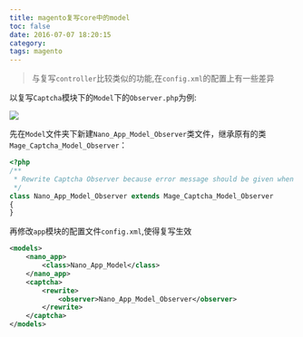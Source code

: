 ```yaml
---
title: magento复写core中的model
toc: false
date: 2016-07-07 18:20:15
category:
tags: magento
---
```


>与复写`controller`比较类似的功能,在`config.xml`的配置上有一些差异

以复写`Captcha`模块下的`Model`下的`Observer.php`为例:

![](http://o9xbyqajf.bkt.clouddn.com/images/1468163564079.png)



<!--more-->

先在`Model`文件夹下新建`Nano_App_Model_Observer`类文件，继承原有的类`Mage_Captcha_Model_Observer`：

``` php app/code/local/Nano/App/Model/Observer.php
<?php
/**
 * Rewrite Captcha Observer because error message should be given when captcha is not correct
 */
class Nano_App_Model_Observer extends Mage_Captcha_Model_Observer
{
}
```

再修改`app`模块的配置文件`config.xml`,使得复写生效
``` xml app/code/local/Nano/App/etc/config.xml
<models>
    <nano_app>
        <class>Nano_App_Model</class>
    </nano_app>
    <captcha>
        <rewrite>
            <observer>Nano_App_Model_Observer</observer>
        </rewrite>
    </captcha>
</models>
```